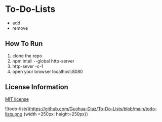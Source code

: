 # To-Do-Lists
<ul>
<li> add</li>
<li> remove </li>
</ul>

## How To Run 
1. clone the repo
2. npm intall --global http-server
3. http-sever -c-1
4. open your browser localhost:8080

## License Information
[MIT license](http://choosealicense.com/licenses/mit)

![todo-lists](https://github.com/Guohua-Diaz/To-Do-Lists/blob/main/todo-lists.png {width =250px; height=250px})




